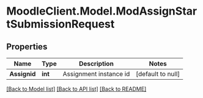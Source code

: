 # MoodleClient.Model.ModAssignStartSubmissionRequest

## Properties

Name | Type | Description | Notes
------------ | ------------- | ------------- | -------------
**Assignid** | **int** | Assignment instance id | [default to null]

[[Back to Model list]](../README.md#documentation-for-models) [[Back to API list]](../README.md#documentation-for-api-endpoints) [[Back to README]](../README.md)

